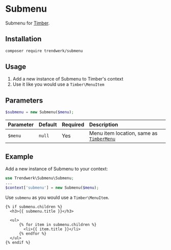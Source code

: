 # Submenu
Submenu for [Timber](https://github.com/timber/timber).

## Installation
```sh
composer require trendwerk/submenu
```

## Usage
1. Add a new instance of Submenu to Timber's context
2. Use it like you would use a `Timber\MenuItem`

## Parameters

```php
$submenu = new Submenu($menu);
````

| Parameter | Default | Required | Description |
| :--- | :--- | :--- | :--- |
| `$menu` | `null` | Yes | Menu item location, same as [`TimberMenu`](https://github.com/timber/timber/wiki/TimberMenu#initialize)

## Example

Add a new instance of Submenu to your context:
```php
use Trendwerk\Submenu\Submenu;
...
$context['submenu'] = new Submenu($menu);
```

Use `submenu` as you would use a `Timber\MenuItem`.
```twig
{% if submenu.children %}
  <h3>{{ submenu.title }}</h3>

  <ul>
	  {% for item in submenu.children %}
	  	<li>{{ item.title }}</li>
	  {% endfor %}
  </ul>
{% endif %}
```
